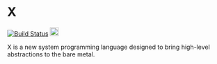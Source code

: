 # X
[![Build Status](https://travis-ci.org/AndreaOrru/X.svg?branch=master)](https://travis-ci.org/AndreaOrru/X)
<a href='https://www.recurse.com' title='Made with love at the Recurse Center'><img src='https://cloud.githubusercontent.com/assets/2883345/11325206/336ea5f4-9150-11e5-9e90-d86ad31993d8.png' height='20px'/></a>

X is a new system programming language designed to bring high-level abstractions to the bare metal.
